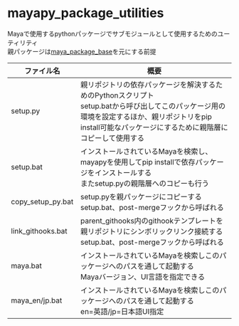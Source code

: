 # mayapy_package_utilities
Mayaで使用するpythonパッケージでサブモジュールとして使用するためのユーティリティ  
親パッケージは[maya_package_base](https://github.com/kissiy179/mayapy_package_base)を元にする前提

| ファイル名 | 概要 |
| ---- | ---- |
| setup.py | 親リポジトリの依存パッケージを解決するためのPythonスクリプト<br>setup.batから呼び出してこのパッケージ用の環境を設定するほか、親リポジトリをpip install可能なパッケージにするために親階層にコピーして使用する |
| setup.bat | インストールされているMayaを検索し、mayapyを使用してpip installで依存パッケージをインストールする<br>またsetup.pyの親階層へのコピーも行う |
| copy_setup_py.bat | setup.pyを親パッケージにコピーする<br>setup.bat、post-mergeフックから呼ばれる |
| link_githooks.bat | parent_githooks内のgithookテンプレートを親リポジトリにシンボリックリンク接続する<br>setup.bat、post-mergeフックから呼ばれる |
| maya.bat | インストールされているMayaを検索しこのパッケージへのパスを通して起動する<br>Mayaバージョン、UI言語を指定できる |
| maya_en/jp.bat | インストールされているMayaを検索しこのパッケージへのパスを通して起動する<br>en=英語/jp=日本語UI指定 |

